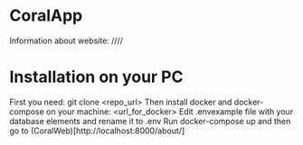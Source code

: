 # CoralApp

Information about website: //// 

# Installation on your PC 
First you need: 
git clone <repo_url> 
Then install docker and docker-compose on your machine:
<url_for_docker> 
Edit .envexample file with your database elements and rename it to .env 
Run docker-compose up and then go to (CoralWeb)[http://localhost:8000/about/]
